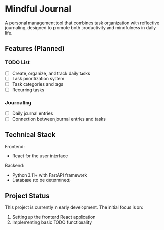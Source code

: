 # Mindful Journal

A personal management tool that combines task organization with reflective journaling, designed to promote both productivity and mindfulness in daily life.

## Features (Planned)

### TODO List
- [ ] Create, organize, and track daily tasks
- [ ] Task prioritization system
- [ ] Task categories and tags
- [ ] Recurring tasks

### Journaling
- [ ] Daily journal entries
- [ ] Connection between journal entries and tasks

## Technical Stack

Frontend:
- React for the user interface

Backend:
- Python 3.11+ with FastAPI framework
- Database (to be determined)

## Project Status

This project is currently in early development. The initial focus is on:
1. Setting up the frontend React application
2. Implementing basic TODO functionality
